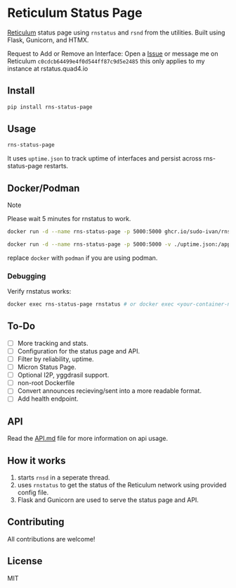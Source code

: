 # Reticulum Status Page

[Reticulum](https://reticulum.network/) status page using `rnstatus` and `rsnd` from the utilities. Built using Flask, Gunicorn, and HTMX.

Request to Add or Remove an Interface: Open a [Issue](https://github.com/Sudo-Ivan/rns-status-page/issues/new) or message me on Reticulum `c0cdcb64499e4f0d544ff87c9d5e2485` this only applies to my instance at rstatus.quad4.io

## Install

```bash
pip install rns-status-page
```

## Usage

```bash
rns-status-page
```

It uses `uptime.json` to track uptime of interfaces and persist across rns-status-page restarts.

## Docker/Podman

> [!NOTE]  
> Please wait 5 minutes for rnstatus to work.

```bash
docker run -d --name rns-status-page -p 5000:5000 ghcr.io/sudo-ivan/rns-status-page:latest
```

```bash
docker run -d --name rns-status-page -p 5000:5000 -v ./uptime.json:/app/uptime.json ghcr.io/sudo-ivan/rns-status-page:latest
```

replace `docker` with `podman` if you are using podman.

### Debugging

Verify rnstatus works:

```bash
docker exec rns-status-page rnstatus # or docker exec <your-container-name> rnstatus
```

## To-Do

- [ ] More tracking and stats.
- [ ] Configuration for the status page and API.
- [ ] Filter by reliability, uptime.
- [ ] Micron Status Page.
- [ ] Optional I2P, yggdrasil support.
- [ ] non-root Dockerfile
- [ ] Convert announces recieving/sent into a more readable format.
- [ ] Add health endpoint.

## API

Read the [API.md](API.md) file for more information on api usage.

## How it works

1. starts `rnsd` in a seperate thread.
2. uses `rnstatus` to get the status of the Reticulum network using provided config file. 
3. Flask and Gunicorn are used to serve the status page and API.

## Contributing

All contributions are welcome!

## License

MIT 
